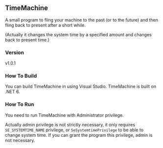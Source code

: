 ## TimeMachine
A small program to fling your machine to the past (or to the future) and then fling back to present after a short while.

(Actually it changes the system time by a specified amount and changes back to present time.)

### Version
v1.0.1

### How To Build
You can build TimeMachine in using Visual Studio. TimeMachine is built on .NET 6.

### How To Run
You need to run TimeMachine with Administrator privilege. 

Actually admin privilege is not strictly necessary, it only requires `SE_SYSTEMTIME_NAME` privilege, or `SeSystemtimePrivilege` to be able to change system time.
If you can grant the program this privilege, admin is not necessary.
